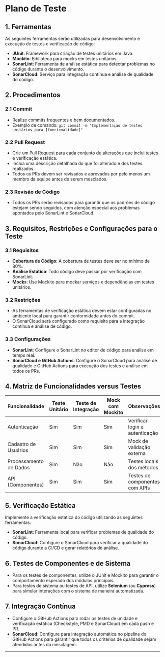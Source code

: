 # Plano de Teste

## 1. Ferramentas
As seguintes ferramentas serão utilizadas para desenvolvimento e execução de testes e verificação de código:

- **JUnit**: Framework para criação de testes unitários em Java.
- **Mockito**: Biblioteca para mocks em testes unitários.
- **SonarLint**: Ferramenta de análise estática para detectar problemas no código durante o desenvolvimento.
- **SonarCloud**: Serviço para integração contínua e análise de qualidade do código.

## 2. Procedimentos

### 2.1 Commit
- Realize commits frequentes e bem documentados.
- Exemplo de comando: `git commit -m "Implementação de testes unitários para [funcionalidade]"`

### 2.2 Pull Request
- Crie um Pull Request para cada conjunto de alterações que inclui testes e verificação estática.
- Inclua uma descrição detalhada do que foi alterado e dos testes realizados.
- Todos os PRs devem ser revisados e aprovados por pelo menos um membro da equipe antes de serem mesclados.

### 2.3 Revisão de Código
- Todos os PRs serão revisados para garantir que os padrões de código estejam sendo seguidos, com atenção especial aos problemas apontados pelo SonarLint e SonarCloud.

## 3. Requisitos, Restrições e Configurações para o Teste

### 3.1 Requisitos
- **Cobertura de Código**: A cobertura de testes deve ser no mínimo de 80%.
- **Análise Estática**: Todo código deve passar por verificação com SonarLint.
- **Mocks**: Use Mockito para mockar serviços e dependências em testes unitários.

### 3.2 Restrições
- As ferramentas de verificação estática devem estar configuradas no ambiente local para garantir conformidade antes do commit.
- O SonarCloud será configurado como requisito para a integração contínua e análise de código.

### 3.3 Configurações
- **SonarLint**: Configure o SonarLint no editor de código para análise em tempo real.
- **SonarCloud e GitHub Actions**: Configure o SonarCloud para análise de qualidade e GitHub Actions para execução dos testes e análise em todos os PRs.

## 4. Matriz de Funcionalidades versus Testes

| Funcionalidade            | Teste Unitário | Teste de Integração | Mock com Mockito | Observações                         |
|---------------------------|----------------|----------------------|------------------|-------------------------------------|
| Autenticação               | Sim           | Sim                 | Sim              | Verificar login e autenticação      |
| Cadastro de Usuários       | Sim           | Sim                 | Sim              | Mock de validação externa           |
| Processamento de Dados     | Sim           | Não                 | Não              | Testes locais dos métodos           |
| API (Componentes)          | Sim           | Sim                 | Sim              | Testes de componentes com APIs      |

## 5. Verificação Estática
Implemente a verificação estática do código utilizando as seguintes ferramentas:

- **SonarLint**: Ferramenta local para verificar problemas de qualidade do código.
- **SonarCloud**: Configure o SonarCloud para verificar a qualidade do código durante a CI/CD e gerar relatórios de análise.

## 6. Testes de Componentes e de Sistema
- Para os testes de componentes, utilize o JUnit e Mockito para garantir o comportamento esperado dos módulos principais.
- Para testes de sistema ou testes de API, utilize **Selenium** (ou **Cypress**) para simular interações com o sistema de maneira automatizada.

## 7. Integração Contínua
- Configure o GitHub Actions para rodar os testes de unidade e verificação estática (Checkstyle, PMD e SonarCloud) em cada push e PR.
- **SonarCloud**: Configure para integração automática no pipeline do GitHub Actions para garantir que todos os critérios de qualidade sejam atendidos antes da mesclagem.

---

